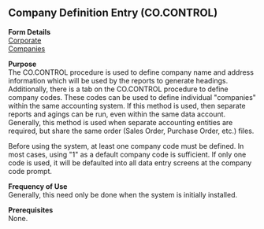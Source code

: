 ##  Company Definition Entry (CO.CONTROL)

<PageHeader />

**Form Details**  
[ Corporate ](CO-CONTROL-1/README.md)   
[ Companies ](CO-CONTROL-2/README.md)   

**Purpose**  
The CO.CONTROL procedure is used to define company name and address
information which will be used by the reports to generate headings.
Additionally, there is a tab on the CO.CONTROL procedure to define company
codes. These codes can be used to define individual "companies" within the
same accounting system. If this method is used, then separate reports and
agings can be run, even within the same data account. Generally, this method
is used when separate accounting entities are required, but share the same
order (Sales Order, Purchase Order, etc.) files.  
  
Before using the system, at least one company code must be defined. In most
cases, using "1" as a default company code is sufficient. If only one code is
used, it will be defaulted into all data entry screens at the company code
prompt.

**Frequency of Use**  
Generally, this need only be done when the system is initially installed.

**Prerequisites**  
None.

<badge text= "Version 8.10.57" vertical="middle" />

<PageFooter />